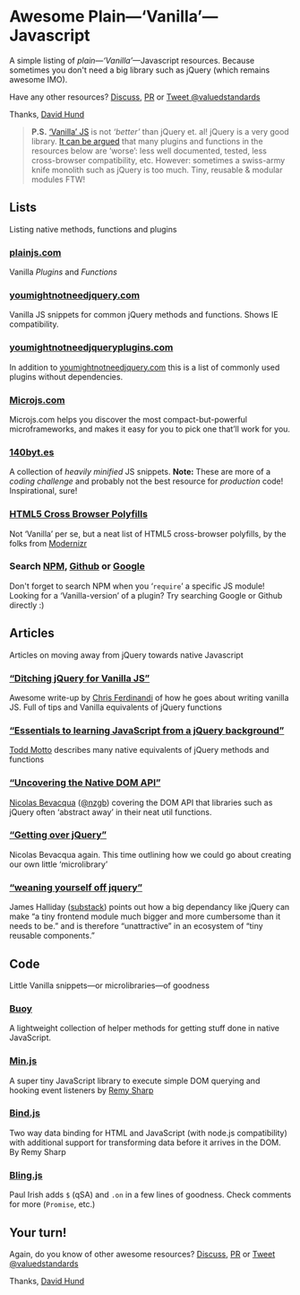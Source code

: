 # Awesome Plain—‘Vanilla’—Javascript

A simple listing of *plain*—*‘Vanilla’*—Javascript resources.
Because sometimes you don't need a big library such as jQuery (which remains awesome IMO).

Have any other resources? [Discuss](), [PR]() or [Tweet @valuedstandards](https://twitter.com/valuedstandards)

Thanks, [David Hund](http://valuedstandards.com)


> **P.S.** [‘Vanilla’ JS](http://vanilla-js.com/) is not *‘better’* than jQuery et. al!
jQuery is a very good library. [It can be argued](http://stackoverflow.com/a/3393922) that many plugins and functions in the resources below are ‘worse’: less well documented, tested, less cross-browser compatibility, etc. However: sometimes a swiss-army knife monolith such as jQuery is too much. Tiny, reusable & modular modules FTW!



## Lists

Listing native methods, functions and plugins

### [plainjs.com](https://plainjs.com/)

Vanilla *Plugins* and *Functions*

### [youmightnotneedjquery.com](http://youmightnotneedjquery.com/)

Vanilla JS snippets for common jQuery methods and functions. Shows IE compatibility.

### [youmightnotneedjqueryplugins.com](http://youmightnotneedjqueryplugins.com/)

In addition to [youmightnotneedjquery.com](http://youmightnotneedjquery.com/) this is a list of commonly used plugins without dependencies.

### [Microjs.com](http://microjs.com/)

Microjs.com helps you discover the most compact-but-powerful microframeworks, and makes it easy for you to pick one that’ll work for you.

### [140byt.es](http://www.140byt.es/)

A collection of *heavily minified* JS snippets. **Note:** These are more of a *coding challenge* and probably not the best resource for *production* code! Inspirational, sure!

### [HTML5 Cross Browser Polyfills](https://github.com/Modernizr/Modernizr/wiki/HTML5-Cross-browser-Polyfills)

Not ‘Vanilla’ per se, but a neat list of HTML5 cross-browser polyfills, by the folks from [Modernizr](http://modernizr.com/)

### Search [NPM](https://www.npmjs.com/), [Github](https://github.com/search?l=JavaScript&o=desc&q=vanilla&s=&type=Repositories&utf8=%E2%9C%93) or [Google](https://www.google.com/?q=Vanilla+JS+%3Cplugin%3E)

Don't forget to search NPM when you ‘`require`’ a specific JS module! Looking for a ‘Vanilla-version’ of a plugin? Try searching Google or Github directly :)


## Articles

Articles on moving away from jQuery towards native Javascript

### [“Ditching jQuery for Vanilla JS”](http://gomakethings.com/ditching-jquery)

Awesome write-up by [Chris Ferdinandi](http://gomakethings.com/) of how he goes about writing vanilla JS. Full of tips and Vanilla equivalents of jQuery functions

### [“Essentials to learning JavaScript from a jQuery background”](http://toddmotto.com/is-it-time-to-drop-jquery-essentials-to-learning-javascript-from-a-jquery-background/)

[Todd Motto](http://toddmotto.com/) describes many native equivalents of jQuery methods and functions

### [“Uncovering the Native DOM API”](http://ponyfoo.com/articles/uncovering-the-native-dom-api)

[Nicolas Bevacqua](http://ponyfoo.com/) ([@nzgb](https://twitter.com/nzgb)) covering the DOM API that libraries such as jQuery often ‘abstract away’ in their neat util functions.

### [“Getting over jQuery”](http://ponyfoo.com/articles/getting-over-jquery)

Nicolas Bevacqua again. This time outlining how we could go about creating our own little ‘microlibrary’

### [“weaning yourself off jquery”](http://substack.net/weaning_yourself_off_jquery)

James Halliday ([substack](https://github.com/substack)) points out how a big dependancy like jQuery can make “a tiny frontend module much bigger and more cumbersome than it needs to be.” and is therefore “unattractive” in an ecosystem of “tiny reusable components.”



## Code

Little Vanilla snippets—or microlibraries—of goodness

### [Buoy](https://github.com/cferdinandi/buoy)

A lightweight collection of helper methods for getting stuff done in native JavaScript.

### [Min.js](https://github.com/remy/min.js)

A super tiny JavaScript library to execute simple DOM querying and hooking event listeners by [Remy Sharp](https://remysharp.com/)

### [Bind.js](https://github.com/remy/bind.js)

Two way data binding for HTML and JavaScript (with node.js compatibility) with additional support for transforming data before it arrives in the DOM. By Remy Sharp

### [Bling.js](https://gist.github.com/paulirish/12fb951a8b893a454b32)

Paul Irish adds `$` (qSA) and `.on` in a few lines of goodness. Check comments for more (`Promise`, etc.)



## Your turn!

Again, do you know of other awesome resources? [Discuss](), [PR]() or [Tweet @valuedstandards](https://twitter.com/valuedstandards)

Thanks, [David Hund](http://valuedstandards.com)
